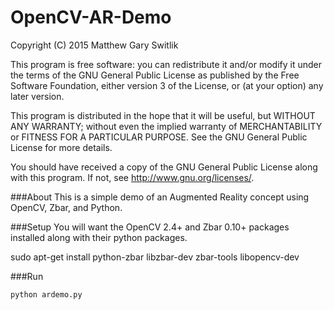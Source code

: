 OpenCV-AR-Demo
==============
Copyright (C) 2015 Matthew Gary Switlik

This program is free software: you can redistribute it and/or modify
it under the terms of the GNU General Public License as published by
the Free Software Foundation, either version 3 of the License, or
(at your option) any later version.

This program is distributed in the hope that it will be useful,
but WITHOUT ANY WARRANTY; without even the implied warranty of
MERCHANTABILITY or FITNESS FOR A PARTICULAR PURPOSE.  See the
GNU General Public License for more details.

You should have received a copy of the GNU General Public License
along with this program.  If not, see <http://www.gnu.org/licenses/>.

###About
This is a simple demo of an Augmented Reality concept using OpenCV, Zbar, and Python.

###Setup
You will want the OpenCV 2.4+ and Zbar 0.10+ packages installed along with their python packages.

sudo apt-get install python-zbar libzbar-dev zbar-tools libopencv-dev


###Run
```
python ardemo.py
```
